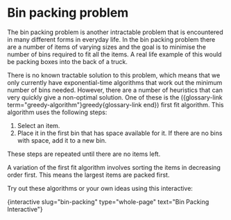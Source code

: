 # Bin packing problem

The bin packing problem is another intractable problem that is encountered in many different forms in everyday life.
In the bin packing problem there are a number of items of varying sizes and the goal is to minimise the number of bins required to fit all the items.
A real life example of this would be packing boxes into the back of a truck.

There is no known tractable solution to this problem, which means that we only currently have exponential-time algorithms that work out the minimum number of bins needed.
However, there are a number of heuristics that can very quickly give a non-optimal solution.
One of these is the ({glossary-link term="greedy-algorithm"}greedy{glossary-link end}) first fit algorithm.
This algorithm uses the following steps:

1. Select an item.
2. Place it in the first bin that has space available for it.
   If there are no bins with space, add it to a new bin.

These steps are repeated until there are no items left.

A variation of the first fit algorithm involves sorting the items in decreasing order first.
This means the largest items are packed first.

Try out these algorithms or your own ideas using this interactive:

{interactive slug="bin-packing" type="whole-page" text="Bin Packing Interactive"}
